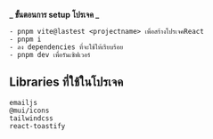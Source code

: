 **_ ขั้นตอนการ setup โปรเจค _**

```
- pnpm vite@lastest <projectname> เพื่อสร้างโปรเจคReact
- pnpm i
- ลง dependencies ที่จะใช้ให้เรียบร้อย
- pnpm dev เพื่อรันเซิฟเวอร์
```

## Libraries ที่ใช้ในโปรเจค

```
emailjs
@mui/icons
tailwindcss
react-toastify
```
